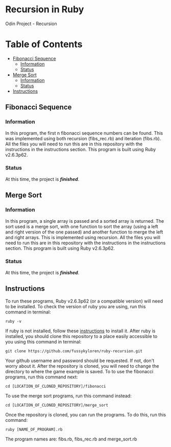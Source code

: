 # Recursion in Ruby
Odin Project - Recursion
# Table of Contents
- [Fibonacci Sequence](https://github.com/fussykyloren/ruby-recursion#fibonacci-sequence)
  - [Information](https://github.com/fussykyloren/ruby-recursion#information)
  - [Status](https://github.com/fussykyloren/ruby-recursion#status)
- [Merge Sort](https://github.com/fussykyloren/ruby-recursion#merge-sort)
  - [Information](https://github.com/fussykyloren/ruby-recursion#information-1)
  - [Status](https://github.com/fussykyloren/ruby-recursion#status-1)
- [Instructions](https://github.com/fussykyloren/ruby-hangman#instructions)
## Fibonacci Sequence
### Information
In this program, the first n fibonacci sequence numbers can be found. This was implemented using both recursion (fibs_rec.rb) and iteration (fibs.rb). All the files you will need to run this are in this repository with the instructions in the instructions section. This program is built using Ruby v2.6.3p62.
### Status
At this time, the project is __*finished*__.
## Merge Sort
### Information
In this program, a single array is passed and a sorted array is returned. The sort used is a merge sort, with one function to sort the array (using a left and right version of the one passed) and another function to merge the left and right arrays. This is implemented using recursion. All the files you will need to run this are in this repository with the instructions in the instructions section. This program is built using Ruby v2.6.3p62.
### Status
At this time, the project is __*finished*__.
## Instructions
To run these programs, Ruby v2.6.3p62 (or a compatible version) will need to be installed. To check the version of ruby you are using, run this command in terminal:
```
ruby -v
```
If ruby is not installed, follow these [instructions](https://www.ruby-lang.org/en/documentation/installation/) to install it.
After ruby is installed, you should clone this repository to a place easily accessible to you using this command in terminal:
```
git clone https://github.com/fussykyloren/ruby-recursion.git
```
Your github username and password should be requested. If not, don't worry about it.
After the repository is cloned, you will need to change the directory to where the game example is saved. To to use the fibonacci programs, run this command next:
```
cd [LOCATION_OF_CLONED_REPOSITORY]/fibonacci
```
To use the merge sort programs, run this command instead:
```
cd [LOCATION_OF_CLONED_REPOSITORY]/merge_sort
```
Once the repository is cloned, you can run the programs. To do this, run this command:
```
ruby [NAME_OF_PROGRAM].rb
```
The program names are: fibs.rb, fibs_rec.rb and merge_sort.rb
